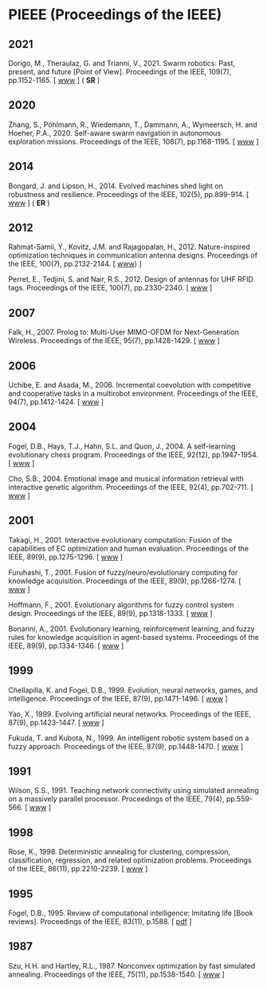 # PIEEE (Proceedings of the IEEE)

## 2021

Dorigo, M., Theraulaz, G. and Trianni, V., 2021. Swarm robotics: Past, present, and future [Point of View]. Proceedings of the IEEE, 109(7), pp.1152-1165. [ [www](https://ieeexplore.ieee.org/abstract/document/9460560) ] ( **SR** )

## 2020

Zhang, S., Pöhlmann, R., Wiedemann, T., Dammann, A., Wymeersch, H. and Hoeher, P.A., 2020. Self-aware swarm navigation in autonomous exploration missions. Proceedings of the IEEE, 108(7), pp.1168-1195. [ [www](https://ieeexplore.ieee.org/abstract/document/9089222) ]
## 2014

Bongard, J. and Lipson, H., 2014. Evolved machines shed light on robustness and resilience. Proceedings of the IEEE, 102(5), pp.899-914. [ [www](https://ieeexplore.ieee.org/abstract/document/6783985) ] ( **ER** )

## 2012

Rahmat-Samii, Y., Kovitz, J.M. and Rajagopalan, H., 2012. Nature-inspired optimization techniques in communication antenna designs. Proceedings of the IEEE, 100(7), pp.2132-2144. [ [www](https://ieeexplore.ieee.org/abstract/document/6204306)) ]

Perret, E., Tedjini, S. and Nair, R.S., 2012. Design of antennas for UHF RFID tags. Proceedings of the IEEE, 100(7), pp.2330-2340. [ [www](https://ieeexplore.ieee.org/abstract/document/6172208) ]

## 2007

Falk, H., 2007. Prolog to: Multi-User MIMO-OFDM for Next-Generation Wireless. Proceedings of the IEEE, 95(7), pp.1428-1429. [ [www](https://ieeexplore.ieee.org/abstract/document/4287198) ]
## 2006

Uchibe, E. and Asada, M., 2006. Incremental coevolution with competitive and cooperative tasks in a multirobot environment. Proceedings of the IEEE, 94(7), pp.1412-1424. [ [www](https://ieeexplore.ieee.org/document/1677953) ]
## 2004

Fogel, D.B., Hays, T.J., Hahn, S.L. and Quon, J., 2004. A self-learning evolutionary chess program. Proceedings of the IEEE, 92(12), pp.1947-1954. [ [www](https://ieeexplore.ieee.org/abstract/document/1360168) ]

Cho, S.B., 2004. Emotional image and musical information retrieval with interactive genetic algorithm. Proceedings of the IEEE, 92(4), pp.702-711. [ [www](https://ieeexplore.ieee.org/abstract/document/1278692) ]
## 2001

Takagi, H., 2001. Interactive evolutionary computation: Fusion of the capabilities of EC optimization and human evaluation. Proceedings of the IEEE, 89(9), pp.1275-1296. [ [www](https://ieeexplore.ieee.org/abstract/document/949485) ]

Furuhashi, T., 2001. Fusion of fuzzy/neuro/evolutionary computing for knowledge acquisition. Proceedings of the IEEE, 89(9), pp.1266-1274. [ [www](https://ieeexplore.ieee.org/abstract/document/949484) ]

Hoffmann, F., 2001. Evolutionary algorithms for fuzzy control system design. Proceedings of the IEEE, 89(9), pp.1318-1333. [ [www](https://ieeexplore.ieee.org/abstract/document/949487) ]

Bonarini, A., 2001. Evolutionary learning, reinforcement learning, and fuzzy rules for knowledge acquisition in agent-based systems. Proceedings of the IEEE, 89(9), pp.1334-1346. [ [www](https://ieeexplore.ieee.org/abstract/document/949488) ]

## 1999

Chellapilla, K. and Fogel, D.B., 1999. Evolution, neural networks, games, and intelligence. Proceedings of the IEEE, 87(9), pp.1471-1496. [ [www](https://ieeexplore.ieee.org/abstract/document/784222) ]

Yao, X., 1999. Evolving artificial neural networks. Proceedings of the IEEE, 87(9), pp.1423-1447. [ [www](https://ieeexplore.ieee.org/abstract/document/784219) ]

Fukuda, T. and Kubota, N., 1999. An intelligent robotic system based on a fuzzy approach. Proceedings of the IEEE, 87(9), pp.1448-1470. [ [www](https://ieeexplore.ieee.org/abstract/document/784220) ]

## 1991

Wilson, S.S., 1991. Teaching network connectivity using simulated annealing on a massively parallel processor. Proceedings of the IEEE, 79(4), pp.559-566. [ [www](https://ieeexplore.ieee.org/abstract/document/92048) ]

## 1998

Rose, K., 1998. Deterministic annealing for clustering, compression, classification, regression, and related optimization problems. Proceedings of the IEEE, 86(11), pp.2210-2239. [ [www](https://ieeexplore.ieee.org/abstract/document/726788) ]

## 1995

Fogel, D.B., 1995. Review of computational intelligence: Imitating life [Book reviews]. Proceedings of the IEEE, 83(11), p.1588. [ [pdf](https://ieeexplore.ieee.org/stamp/stamp.jsp?arnumber=481636) ]

## 1987

Szu, H.H. and Hartley, R.L., 1987. Nonconvex optimization by fast simulated annealing. Proceedings of the IEEE, 75(11), pp.1538-1540. [ [www](https://ieeexplore.ieee.org/abstract/document/1458183) ]

